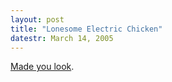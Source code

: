 ```yaml
---
layout: post
title: "Lonesome Electric Chicken"
datestr: March 14, 2005
---
```


<a href="http://www.jschilling.net/sw_electricchicken.php" title="Lonesome Electric Chicken">Made you look</a>.

